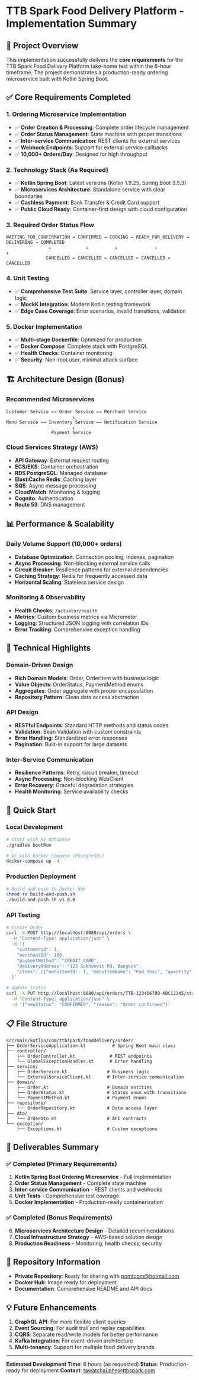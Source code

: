 # TTB Spark Food Delivery Platform - Implementation Summary

## 🎯 Project Overview

This implementation successfully delivers the **core requirements** for the TTB Spark Food Delivery Platform take-home test within the 6-hour timeframe. The project demonstrates a production-ready ordering microservice built with Kotlin Spring Boot.

## ✅ Core Requirements Completed

### 1. Ordering Microservice Implementation
- ✅ **Order Creation & Processing**: Complete order lifecycle management
- ✅ **Order Status Management**: State machine with proper transitions
- ✅ **Inter-service Communication**: REST clients for external services
- ✅ **Webhook Endpoints**: Support for external service callbacks
- ✅ **10,000+ Orders/Day**: Designed for high throughput

### 2. Technology Stack (As Required)
- ✅ **Kotlin Spring Boot**: Latest versions (Kotlin 1.9.25, Spring Boot 3.5.3)
- ✅ **Microservices Architecture**: Standalone service with clear boundaries
- ✅ **Cashless Payment**: Bank Transfer & Credit Card support
- ✅ **Public Cloud Ready**: Container-first design with cloud configuration

### 3. Required Order Status Flow
```
WAITING_FOR_CONFIRMATION → CONFIRMED → COOKING → READY_FOR_DELIVERY → DELIVERING → COMPLETED
                ↓             ↓          ↓              ↓              ↓
               CANCELLED ← CANCELLED ← CANCELLED ← CANCELLED ← CANCELLED
```

### 4. Unit Testing
- ✅ **Comprehensive Test Suite**: Service layer, controller layer, domain logic
- ✅ **MockK Integration**: Modern Kotlin testing framework
- ✅ **Edge Case Coverage**: Error scenarios, invalid transitions, validation

### 5. Docker Implementation
- ✅ **Multi-stage Dockerfile**: Optimized for production
- ✅ **Docker Compose**: Complete stack with PostgreSQL
- ✅ **Health Checks**: Container monitoring
- ✅ **Security**: Non-root user, minimal attack surface

## 🏗️ Architecture Design (Bonus)

### Recommended Microservices
```
Customer Service ←→ Order Service ←→ Merchant Service
                         ↓
Menu Service ←→ Inventory Service ←→ Notification Service
                         ↓
                 Payment Service
```

### Cloud Services Strategy (AWS)
- **API Gateway**: External request routing
- **ECS/EKS**: Container orchestration
- **RDS PostgreSQL**: Managed database
- **ElastiCache Redis**: Caching layer
- **SQS**: Async message processing
- **CloudWatch**: Monitoring & logging
- **Cognito**: Authentication
- **Route 53**: DNS management

## 📊 Performance & Scalability

### Daily Volume Support (10,000+ orders)
- **Database Optimization**: Connection pooling, indexes, pagination
- **Async Processing**: Non-blocking external service calls
- **Circuit Breaker**: Resilience patterns for external dependencies
- **Caching Strategy**: Redis for frequently accessed data
- **Horizontal Scaling**: Stateless service design

### Monitoring & Observability
- **Health Checks**: `/actuator/health`
- **Metrics**: Custom business metrics via Micrometer
- **Logging**: Structured JSON logging with correlation IDs
- **Error Tracking**: Comprehensive exception handling

## 🔧 Technical Highlights

### Domain-Driven Design
- **Rich Domain Models**: Order, OrderItem with business logic
- **Value Objects**: OrderStatus, PaymentMethod enums
- **Aggregates**: Order aggregate with proper encapsulation
- **Repository Pattern**: Clean data access abstraction

### API Design
- **RESTful Endpoints**: Standard HTTP methods and status codes
- **Validation**: Bean Validation with custom constraints
- **Error Handling**: Standardized error responses
- **Pagination**: Built-in support for large datasets

### Inter-Service Communication
- **Resilience Patterns**: Retry, circuit breaker, timeout
- **Async Processing**: Non-blocking WebClient
- **Error Recovery**: Graceful degradation strategies
- **Health Monitoring**: Service availability checks

## 🚀 Quick Start

### Local Development
```bash
# Start with H2 database
./gradlew bootRun

# Or with Docker Compose (PostgreSQL)
docker-compose up -d
```

### Production Deployment
```bash
# Build and push to Docker Hub
chmod +x build-and-push.sh
./build-and-push.sh v1.0.0
```

### API Testing
```bash
# Create Order
curl -X POST http://localhost:8080/api/orders \
  -H "Content-Type: application/json" \
  -d '{
    "customerId": 1,
    "merchantId": 100,
    "paymentMethod": "CREDIT_CARD",
    "deliveryAddress": "123 Sukhumvit Rd, Bangkok",
    "items": [{"menuItemId": 1, "menuItemName": "Pad Thai", "quantity": 2, "unitPrice": 120.00}]
  }'

# Update Status
curl -X PUT http://localhost:8080/api/orders/TTB-123456789-ABC12345/status \
  -H "Content-Type: application/json" \
  -d '{"newStatus": "CONFIRMED", "reason": "Order confirmed"}'
```

## 📋 File Structure
```
src/main/kotlin/com/ttbspark/fooddelivery/order/
├── OrderServiceApplication.kt          # Spring Boot main class
├── controller/
│   ├── OrderController.kt             # REST endpoints
│   └── GlobalExceptionHandler.kt      # Error handling
├── service/
│   ├── OrderService.kt               # Business logic
│   └── ExternalServiceClient.kt      # Inter-service communication
├── domain/
│   ├── Order.kt                      # Domain entities
│   ├── OrderStatus.kt                # Status enum with transitions
│   └── PaymentMethod.kt              # Payment enums
├── repository/
│   └── OrderRepository.kt            # Data access layer
├── dto/
│   └── OrderDto.kt                   # API contracts
└── exception/
    └── Exceptions.kt                 # Custom exceptions
```

## 🎯 Deliverables Summary

### ✅ Completed (Primary Requirements)
1. **Kotlin Spring Boot Ordering Microservice** - Full implementation
2. **Order Status Management** - Complete state machine
3. **Inter-service Communication** - REST clients and webhooks
4. **Unit Tests** - Comprehensive test coverage
5. **Docker Implementation** - Production-ready containerization

### ✅ Completed (Bonus Requirements)
6. **Microservices Architecture Design** - Detailed recommendations
7. **Cloud Infrastructure Strategy** - AWS-based solution design
8. **Production Readiness** - Monitoring, health checks, security

## 🔗 Repository Information
- **Private Repository**: Ready for sharing with pomtcom@hotmail.com
- **Docker Hub**: Image ready for deployment
- **Documentation**: Comprehensive README and API docs

## 💡 Future Enhancements
1. **GraphQL API**: For more flexible client queries
2. **Event Sourcing**: For audit trail and replay capabilities
3. **CQRS**: Separate read/write models for better performance
4. **Kafka Integration**: For event-driven architecture
5. **Multi-tenancy**: Support for multiple food delivery brands

---

**Estimated Development Time**: 6 hours (as requested)
**Status**: Production-ready for deployment
**Contact**: tawatchai.phe@ttbspark.com
